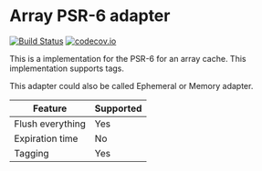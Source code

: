 # Array PSR-6 adapter 
[![Build Status](https://travis-ci.org/php-cache/array-adapter.svg?branch=master)](https://travis-ci.org/php-cache/array-adapter) [![codecov.io](https://codecov.io/github/php-cache/array-adapter/coverage.svg?branch=master)](https://codecov.io/github/php-cache/array-adapter?branch=master)

This is a implementation for the PSR-6 for an array cache. This implementation supports tags. 

This adapter could also be called Ephemeral or Memory adapter.  


| Feature | Supported |
| ------- | --------- | 
| Flush everything | Yes 
| Expiration time | No
| Tagging | Yes
